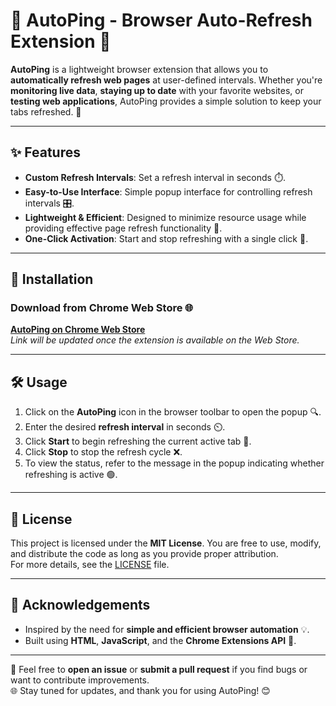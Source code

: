 # 🌟 AutoPing - Browser Auto-Refresh Extension 🚀

**AutoPing** is a lightweight browser extension that allows you to **automatically refresh web pages** at user-defined intervals. Whether you're **monitoring live data**, **staying up to date** with your favorite websites, or **testing web applications**, AutoPing provides a simple solution to keep your tabs refreshed. 🔄

---

## ✨ Features

- **Custom Refresh Intervals**: Set a refresh interval in seconds ⏱️.
- **Easy-to-Use Interface**: Simple popup interface for controlling refresh intervals 🎛️.
- **Lightweight & Efficient**: Designed to minimize resource usage while providing effective page refresh functionality 🌱.
- **One-Click Activation**: Start and stop refreshing with a single click 🔘.

---

## 🔧 Installation

### **Download from Chrome Web Store** 🌐  
[**AutoPing on Chrome Web Store**](#)  
_Link will be updated once the extension is available on the Web Store._

---

## 🛠️ Usage

1. Click on the **AutoPing** icon in the browser toolbar to open the popup 🔍.
2. Enter the desired **refresh interval** in seconds ⏲️.
3. Click **Start** to begin refreshing the current active tab 🔄.
4. Click **Stop** to stop the refresh cycle ❌.
5. To view the status, refer to the message in the popup indicating whether refreshing is active 🟢.

---

## 📜 License

This project is licensed under the **MIT License**. You are free to use, modify, and distribute the code as long as you provide proper attribution.  
For more details, see the [LICENSE](LICENSE) file.

---

## 🙏 Acknowledgements

- Inspired by the need for **simple and efficient browser automation** 💡.
- Built using **HTML**, **JavaScript**, and the **Chrome Extensions API** 🔧.

---

💬 Feel free to **open an issue** or **submit a pull request** if you find bugs or want to contribute improvements.  
🌐 Stay tuned for updates, and thank you for using AutoPing! 😊

